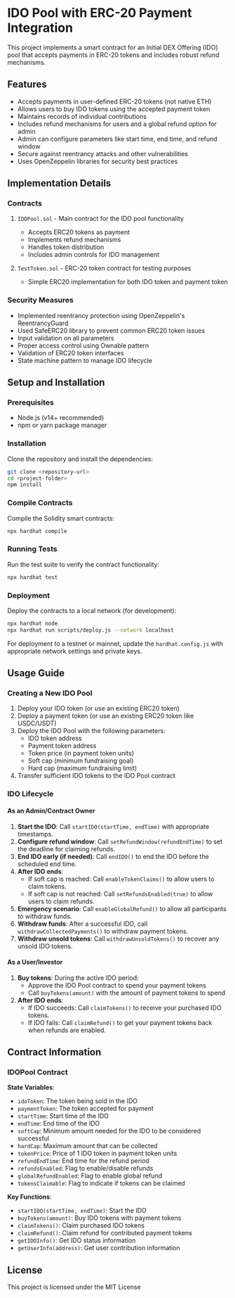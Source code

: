 # IDO Pool with ERC-20 Payment Integration

This project implements a smart contract for an Initial DEX Offering (IDO) pool that accepts payments in ERC-20 tokens and includes robust refund mechanisms.

## Features

- Accepts payments in user-defined ERC-20 tokens (not native ETH)
- Allows users to buy IDO tokens using the accepted payment token
- Maintains records of individual contributions
- Includes refund mechanisms for users and a global refund option for admin
- Admin can configure parameters like start time, end time, and refund window
- Secure against reentrancy attacks and other vulnerabilities
- Uses OpenZeppelin libraries for security best practices

## Implementation Details

### Contracts

1. `IDOPool.sol` - Main contract for the IDO pool functionality
   - Accepts ERC20 tokens as payment
   - Implements refund mechanisms
   - Handles token distribution
   - Includes admin controls for IDO management
   
2. `TestToken.sol` - ERC-20 token contract for testing purposes
   - Simple ERC20 implementation for both IDO token and payment token

### Security Measures

- Implemented reentrancy protection using OpenZeppelin's ReentrancyGuard
- Used SafeERC20 library to prevent common ERC20 token issues
- Input validation on all parameters
- Proper access control using Ownable pattern
- Validation of ERC20 token interfaces
- State machine pattern to manage IDO lifecycle

## Setup and Installation

### Prerequisites

- Node.js (v14+ recommended)
- npm or yarn package manager

### Installation

Clone the repository and install the dependencies:

```bash
git clone <repository-url>
cd <project-folder>
npm install
```

### Compile Contracts

Compile the Solidity smart contracts:

```bash
npx hardhat compile
```

### Running Tests

Run the test suite to verify the contract functionality:

```bash
npx hardhat test
```

### Deployment

Deploy the contracts to a local network (for development):

```bash
npx hardhat node
npx hardhat run scripts/deploy.js --network localhost
```

For deployment to a testnet or mainnet, update the `hardhat.config.js` with appropriate network settings and private keys.

## Usage Guide

### Creating a New IDO Pool

1. Deploy your IDO token (or use an existing ERC20 token)
2. Deploy a payment token (or use an existing ERC20 token like USDC/USDT)
3. Deploy the IDO Pool with the following parameters:
   - IDO token address
   - Payment token address
   - Token price (in payment token units)
   - Soft cap (minimum fundraising goal)
   - Hard cap (maximum fundraising limit)
4. Transfer sufficient IDO tokens to the IDO Pool contract

### IDO Lifecycle

#### As an Admin/Contract Owner

1. **Start the IDO**: Call `startIDO(startTime, endTime)` with appropriate timestamps.
2. **Configure refund window**: Call `setRefundWindow(refundEndTime)` to set the deadline for claiming refunds.
3. **End IDO early (if needed)**: Call `endIDO()` to end the IDO before the scheduled end time.
4. **After IDO ends**:
   - If soft cap is reached: Call `enableTokenClaims()` to allow users to claim tokens.
   - If soft cap is not reached: Call `setRefundsEnabled(true)` to allow users to claim refunds.
5. **Emergency scenario**: Call `enableGlobalRefund()` to allow all participants to withdraw funds.
6. **Withdraw funds**: After a successful IDO, call `withdrawCollectedPayments()` to withdraw payment tokens.
7. **Withdraw unsold tokens**: Call `withdrawUnsoldTokens()` to recover any unsold IDO tokens.

#### As a User/Investor

1. **Buy tokens**: During the active IDO period:
   - Approve the IDO Pool contract to spend your payment tokens
   - Call `buyTokens(amount)` with the amount of payment tokens to spend
2. **After IDO ends**:
   - If IDO succeeds: Call `claimTokens()` to receive your purchased IDO tokens.
   - If IDO fails: Call `claimRefund()` to get your payment tokens back when refunds are enabled.

## Contract Information

### IDOPool Contract

**State Variables**:
- `idoToken`: The token being sold in the IDO
- `paymentToken`: The token accepted for payment
- `startTime`: Start time of the IDO
- `endTime`: End time of the IDO
- `softCap`: Minimum amount needed for the IDO to be considered successful
- `hardCap`: Maximum amount that can be collected
- `tokenPrice`: Price of 1 IDO token in payment token units
- `refundEndTime`: End time for the refund period
- `refundsEnabled`: Flag to enable/disable refunds
- `globalRefundEnabled`: Flag to enable global refund
- `tokensClaimable`: Flag to indicate if tokens can be claimed

**Key Functions**:
- `startIDO(startTime, endTime)`: Start the IDO
- `buyTokens(amount)`: Buy IDO tokens with payment tokens
- `claimTokens()`: Claim purchased IDO tokens
- `claimRefund()`: Claim refund for contributed payment tokens
- `getIDOInfo()`: Get IDO status information
- `getUserInfo(address)`: Get user contribution information

## License

This project is licensed under the MIT License
